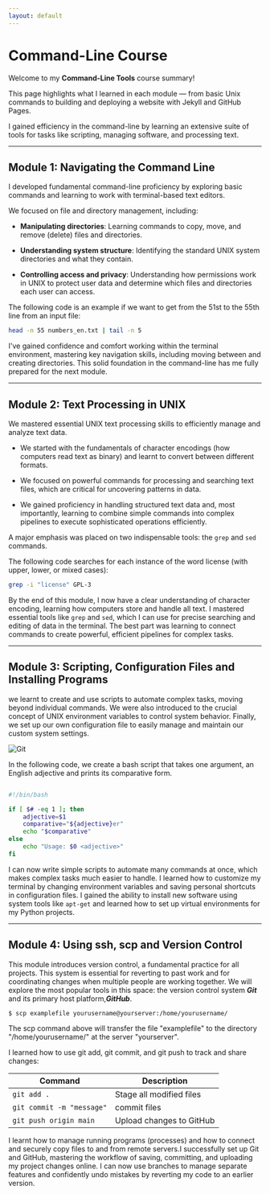 ```yaml
---
layout: default
---
```

# Command-Line Course

Welcome to my **Command-Line Tools** course summary!  

This page highlights what I learned in each module — from basic Unix commands to building and deploying a website with Jekyll and GitHub Pages.  

I gained efficiency in the command-line by learning an extensive suite of tools for tasks like scripting, managing software, and processing text.

---

## Module 1: Navigating the Command Line  

I developed fundamental command-line proficiency by exploring basic commands and learning to work with terminal-based text editors.  

We focused on file and directory management, including:  

 * **Manipulating directories**: Learning commands to copy, move, and remove (delete) files and directories.  

 * **Understanding system structure**: Identifying the standard UNIX system directories and what they contain.

 * **Controlling access and privacy**: Understanding how permissions work in UNIX to protect user data and determine which files and directories each user can access.  

The following code is an example if we want to get from the 51st to the 55th line from an input file: 

```bash
head -n 55 numbers_en.txt | tail -n 5
```

I've gained confidence and comfort working within the terminal environment, mastering key navigation skills, including moving between and creating directories. This solid foundation in the command-line has me fully prepared for the next module.  

---

## Module 2: Text Processing in UNIX

We mastered essential UNIX text processing skills to efficiently manage and analyze text data.  

 * We started with the fundamentals of character encodings (how computers read text as binary) and learnt to convert between different formats.

 * We focused on powerful commands for processing and searching text files, which are critical for uncovering patterns in data.

 * We gained proficiency in handling structured text data and, most importantly, learning to combine simple commands into complex pipelines to execute sophisticated operations efficiently.  

A major emphasis was placed on two indispensable tools: the `grep` and `sed` commands.  


The following code searches for each instance of the word license (with upper, lower, or mixed cases):  

```bash
grep -i "license" GPL-3
```

By the end of this module, I now have a clear understanding of character encoding, learning how computers store and handle all text. I mastered essential tools like `grep` and `sed`, which I can use for precise searching and editing of data in the terminal. The best part was learning to connect commands to create powerful, efficient pipelines for complex tasks.

---
## Module 3: Scripting, Configuration Files and Installing Programs

we  learnt to create and use scripts to automate complex tasks, moving beyond individual commands. We were also introduced to the crucial concept of UNIX environment variables to control system behavior. Finally, we set up our own configuration file to easily manage and maintain our custom system settings.  

![Git](https://www.explainxkcd.com/wiki/images/4/49/universal_install_script.png)

In the following code, we create a bash script that takes one argument, an English adjective and prints its comparative form.

```bash

#!/bin/bash

if [ $# -eq 1 ]; then
    adjective=$1
    comparative="${adjective}er"
    echo "$comparative"
else
    echo "Usage: $0 <adjective>"
fi
```

I can now write simple scripts to automate many commands at once, which makes complex tasks much easier to handle. I learned how to customize my terminal by changing environment variables and saving personal shortcuts in configuration files. I gained the ability to install new software using system tools like `apt-get` and learned how to set up virtual environments for my Python projects.  

---

## Module 4: Using ssh, scp and Version Control

This module introduces version control, a fundamental practice for all projects. This system is essential for reverting to past work and for coordinating changes when multiple people are working together. We will explore the most popular tools in this space: the version control system **_Git_** and its primary host platform,**_GitHub_**.  

```bash
$ scp examplefile yourusername@yourserver:/home/yourusername/
```
The scp command above will transfer the file "examplefile" to the directory "/home/yourusername/" at the server "yourserver".   

I learned how to use git add, git commit, and git push to track and share changes:  

Command | Description 
--- | ---
`git add .` | Stage all modified files
`git commit -m "message"`| commit files
`git push origin main`| Upload changes to GitHub


I learnt how to manage running programs (processes) and how to connect and securely copy files to and from remote servers.I successfully set up Git and GitHub, mastering the workflow of saving, committing, and uploading my project changes online. I can now use branches to manage separate features and confidently undo mistakes by reverting my code to an earlier version.  

